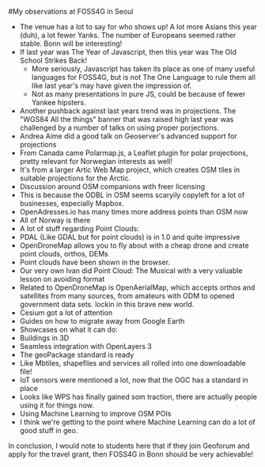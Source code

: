 #My observations at FOSS4G in Seoul

 - The venue has a lot to say for who shows up! A lot more Asians this year (duh), a lot fewer
  Yanks. The number of Europeans seemed rather stable. Bonn will be interesting!
 - If last year was The Year of Javascript, then this year was The Old School Strikes Back!
   - More seriously, Javascript has taken its place as one of many useful languages for FOSS4G,
   but is not The One Language to rule them all like last year's may have given the impression of.
   - Not as many presentations in pure JS, could be because of fewer Yankee hipsters.
 - Another pushback against last years trend was in projections. The "WGS84 All the things" banner
 that was raised high last year was challenged by a number of talks on using proper porjections.
  - Andrea Aime did a good talk on Geoserver's advanced support for projections
  - From Canada came Polarmap.js, a Leaflet plugin for polar projections, pretty relevant for Norwegian interests as well!
   - It's from a larger Artic Web Map project, which creates OSM tiles in suitable projections for the Arctic.
 - Discussion around OSM companions with freer licensing
  - This is because the ODBL in OSM seems scaryily copyleft for a lot of businesses, especially Mapbox.
  - OpenAdresses.io has many times more address points than OSM now
   - All of Norway is there
 - A lot of stuff regarding Point Clouds:
  - PDAL (Like GDAL but for point clouds) is in 1.0 and quite impressive
  - OpenDroneMap allows you to fly about with a cheap drone and create point clouds, orthos, DEMs
  - Point clouds have been shown in the browser.
  - Our very own Ivan did Point Cloud: The Musical with a very valuable lesson on avoiding format
 - Related to OpenDroneMap is OpenAerialMap, which accepts orthos and satellites from many sources,
 from amateurs with ODM to opened government data sets.
  lockin in this brave new world.
 - Cesium got a lot of attention
  - Guides on how to migrate away from Google Earth
  - Showcases on what it can do:
   - Buildings in 3D
   - Seamless integration with OpenLayers 3
 - The geoPackage standard is ready
  - Like Mbtiles, shapefiles and services all rolled into one downloadable file!
 - IoT sensors were mentioned a lot, now that the OGC has a standard in place
 - Looks like WPS has finally gained som traction, there are actually people using it for things now.
 - Using Machine Learning to improve OSM POIs
  - I think we're getting to the point where Machine Learning can do a lot of good stuff in geo.
  
  
  
  
In conclusion, I would note to students here that if they join Geoforum and apply for the travel grant, then FOSS4G in Bonn should be very achievable!
 
